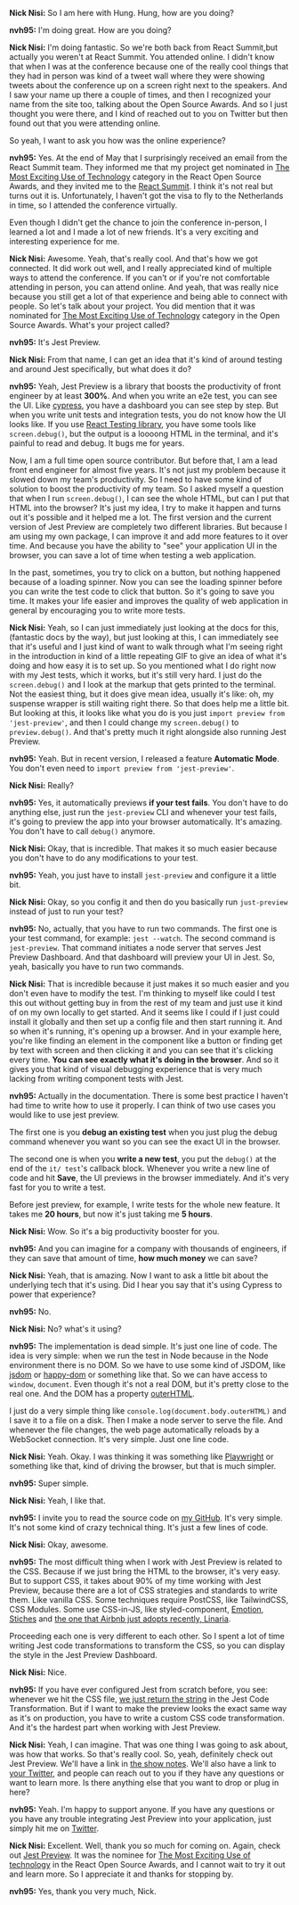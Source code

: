 <!-- Nick Experience in Amsterdam to attend JSNation and React Summit -->
<!-- TODO -->

<!-- Nick Nisi and Hung Nguyen talked about attending React Summit virtually and Jest Preview -->

**Nick Nisi:** So I am here with Hung. Hung, how are you doing?

**nvh95:** I'm doing great. How are you doing?

**Nick Nisi:** I'm doing fantastic. So we're both back from React Summit,but actually you weren't at React Summit. You attended online.
I didn't know that when I was at the conference because one of the really cool things that they had in person was kind of a tweet wall where they were showing tweets about the conference up on a screen right next to the speakers.
And I saw your name up there a couple of times, and then I recognized your name from the site too, talking about the Open Source Awards.
And so I just thought you were there, and I kind of reached out to you on Twitter but then found out that you were attending online.

So yeah, I want to ask you how was the online experience?

**nvh95:** Yes. At the end of May that I surprisingly received an email from the React Summit team.
They informed me that my project get nominated in [The Most Exciting Use of Technology](https://osawards.com/react/#nominees) category in the React Open Source Awards, and they invited me to the [React Summit](https://reactsummit.com/). I think it's not real but turns out it is. Unfortunately, I haven't got the visa to fly to the Netherlands in time, so I attended the conference virtually.

Even though I didn't get the chance to join the conference in-person, I learned a lot and I made a lot of new friends.
It's a very exciting and interesting experience for me.

**Nick Nisi:** Awesome. Yeah, that's really cool. And that's how we got connected.
It did work out well, and I really appreciated kind of multiple ways to attend the conference.
If you can't or if you're not comfortable attending in person, you can attend online.
And yeah, that was really nice because you still get a lot of that experience and being able to connect with people.
So let's talk about your project.
You did mention that it was nominated for [The Most Exciting Use of Technology](https://osawards.com/react/#nominees) category in the Open Source Awards.
What's your project called?

**nvh95:** It's Jest Preview.

**Nick Nisi:** From that name, I can get an idea that it's kind of around testing and around Jest specifically, but what does it do?

**nvh95:** Yeah, Jest Preview is a library that boosts the productivity of front engineer by at least **300%**.
And when you write an e2e test, you can see the UI.
Like [cypress](https://cypress.io), you have a dashboard you can see step by step. But when you write unit tests and integration tests, you do not know how the UI looks like.
If you use [React Testing library](https://testing-library.com/docs/react-testing-library/intro), you have some tools like `screen.debug()`, but the output is a loooong HTML in the terminal, and it's painful to read and debug. It bugs me for years.

Now, I am a full time open source contributor.
But before that, I am a lead front end engineer for almost five years.
It's not just my problem because it slowed down my team's productivity.
So I need to have some kind of solution to boost the productivity of my team.
So I asked myself a question that when I run `screen.debug()`, I can see the whole HTML, but can I put that HTML into the browser? It's just my idea, I try to make it happen and turns out it's possible and it helped me a lot.
The first version and the current version of Jest Preview are completely two different libraries.
But because I am using my own package, I can improve it and add more features to it over time.
And because you have the ability to "see" your application UI in the browser, you can save a lot of time when testing a web application.

In the past, sometimes, you try to click on a button, but nothing happened because of a loading spinner.
Now you can see the loading spinner before you can write the test code to click that button.
So it's going to save you time.
It makes your life easier and improves the quality of web application in general by encouraging you to write more tests.

**Nick Nisi:** Yeah, so I can just immediately just looking at the docs for this, (fantastic docs by the way), but just looking at this, I can immediately see that it's useful and I just kind of want to walk through what I'm seeing right in the introduction in kind of a little repeating GIF to give an idea of what it's doing and how easy it is to set up.
So you mentioned what I do right now with my Jest tests, which it works, but it's still very hard.
I just do the `screen.debug()` and I look at the markup that gets printed to the terminal.
Not the easiest thing, but it does give mean idea, usually it's like: oh, my suspense wrapper is still waiting right there. So that does help me a little bit.
But looking at this, it looks like what you do is you just `import preview from 'jest-preview'`, and then I could change my `screen.debug()` to `preview.debug()`. And that's pretty much it right alongside also running Jest Preview.

**nvh95:** Yeah. But in recent version, I released a feature **Automatic Mode**. You don't even need to `import preview from 'jest-preview'`.

**Nick Nisi:** Really?

**nvh95:** Yes, it automatically previews **if your test fails**. You don't have to do anything else, just run the `jest-preview` CLI and whenever your test fails, it's going to preview the app into your browser automatically.
It's amazing. You don't have to call `debug()` anymore.

**Nick Nisi:** Okay, that is incredible.
That makes it so much easier because you don't have to do any modifications to your test.

**nvh95:** Yeah, you just have to install `jest-preview` and configure it a little bit.

**Nick Nisi:** Okay, so you config it and then do you basically run `just-preview` instead of just to run your test?

**nvh95:** No, actually, that you have to run two commands.
The first one is your test command, for example: `jest --watch`. The second command is `jest-preview`.
That command initiates a node server that serves Jest Preview Dashboard.
And that dashboard will preview your UI in Jest. So, yeah, basically you have to run two commands.

**Nick Nisi:** That is incredible because it just makes it so much easier and you don't even have to modify the test.
I'm thinking to myself like could I test this out without getting buy in from the rest of my team and just use it kind of on my own locally to get started.
And it seems like I could if I just could install it globally and then set up a config file and then start running it.
And so when it's running, it's opening up a browser.
And in your example here, you're like finding an element in the component like a button or finding get by text with screen and then clicking it and you can see that it's clicking every time.
**You can see exactly what it's doing in the browser**.
And so it gives you that kind of visual debugging experience that is very much lacking from writing component tests with Jest.

**nvh95:** Actually in the documentation. There is some best practice I haven't had time to write how to use it properly.
I can think of two use cases you would like to use jest preview.

The first one is you **debug an existing test** when you just plug the debug command whenever you want so you can see the exact UI in the browser.

The second one is when you **write a new test**, you put the `debug()` at the end of the `it/ test`'s callback block. Whenever you write a new line of code and hit **Save**, the UI previews in the browser immediately.
And it's very fast for you to write a test.

Before jest preview, for example, I write tests for the whole new feature.
It takes me **20 hours**, but now it's just taking me **5 hours**.

**Nick Nisi:** Wow. So it's a big productivity booster for you.

**nvh95:** And you can imagine for a company with thousands of engineers, if they can save that amount of time, **how much money** we can save?

**Nick Nisi:** Yeah, that is amazing.
Now I want to ask a little bit about the underlying tech that it's using.
Did I hear you say that it's using Cypress to power that experience?

**nvh95:** No.

**Nick Nisi:** No? what's it using?

**nvh95:** The implementation is dead simple. It's just one line of code.
The idea is very simple: when we run the test in Node because in the Node environment there is no DOM.
So we have to use some kind of JSDOM, like [jsdom](https://www.npmjs.com/package/jsdom) or [happy-dom](https://www.npmjs.com/package/happy-dom) or something like that.
So we can have access to `window`, `document`. Even though it's not a real DOM, but it's pretty close to the real one.
And the DOM has a property [outerHTML](https://developer.mozilla.org/en-US/docs/Web/API/Element/outerHTML).

I just do a very simple thing like `console.log(document.body.outerHTML)` and I save it to a file on a disk. Then I make a node server to serve the file. And whenever the file changes, the web page automatically reloads by a WebSocket connection.
It's very simple. Just one line code.

**Nick Nisi:** Yeah. Okay. I was thinking it was something like [Playwright](https://playwright.dev) or something like that, kind of driving the browser, but that is much simpler.

**nvh95:** Super simple.

**Nick Nisi:** Yeah, I like that.

**nvh95:** I invite you to read the source code on [my GitHub](https://github.com/nvh95/jest-preview). It's very simple. It's not some kind of crazy technical thing. It's just a few lines of code.

**Nick Nisi:** Okay, awesome.

**nvh95:** The most difficult thing when I work with Jest Preview is related to the CSS.
Because if we just bring the HTML to the browser, it's very easy.
But to support CSS, it takes about 90% of my time working with Jest Preview, because there are a lot of CSS strategies and standards to write them.
Like vanilla CSS.
Some techniques require PostCSS, like TailwindCSS, CSS Modules.
Some use CSS-in-JS, like styled-component, [Emotion](https://emotion.sh), [Stiches](https://stitches.dev) and [the one that Airbnb just adopts recently, Linaria](https://medium.com/airbnb-engineering/airbnbs-trip-to-linaria-dc169230bd12).

Proceeding each one is very different to each other.
So I spent a lot of time writing Jest code transformations to transform the CSS, so you can display the style in the Jest Preview Dashboard.

**Nick Nisi:** Nice.

**nvh95:** If you have ever configured Jest from scratch before, you see: whenever we hit the CSS file, [we just return the string](https://github.com/facebook/create-react-app/blob/801fec286e77e32f451316775d66ed34025c4825/packages/react-scripts/config/jest/cssTransform.js#L16) in the Jest Code Transformation.
But if I want to make the preview looks the exact same way as it's on production, you have to write a custom CSS code transformation. And it's the hardest part when working with Jest Preview.

**Nick Nisi:** Yeah, I can imagine.
That was one thing I was going to ask about, was how that works.
So that's really cool.
So, yeah, definitely check out Jest Preview.
We'll have a link in [the show notes](https://changelog.com/jsparty/231).
We'll also have a link to [your Twitter](https://twitter.com/hung_dev), and people can reach out to you if they have any questions or want to learn more.
Is there anything else that you want to drop or plug in here?

**nvh95:** Yeah. I'm happy to support anyone.
If you have any questions or you have any trouble integrating Jest Preview into your application, just simply hit me on [Twitter](https://twitter.com/hung_dev).

**Nick Nisi:** Excellent.
Well, thank you so much for coming on. Again, check out [Jest Preview](https://github.com/nvh95/jest-preview/).
It was the nominee for [The Most Exciting Use of technology](https://osawards.com/react/#nominees) in the React Open Source Awards, and I cannot wait to try it out and learn more.
So I appreciate it and thanks for stopping by.

**nvh95:** Yes, thank you very much, Nick.

<!-- Nick Nisi and Raman Lally talks about GraphQL Cache -->
<!-- TODO -->
